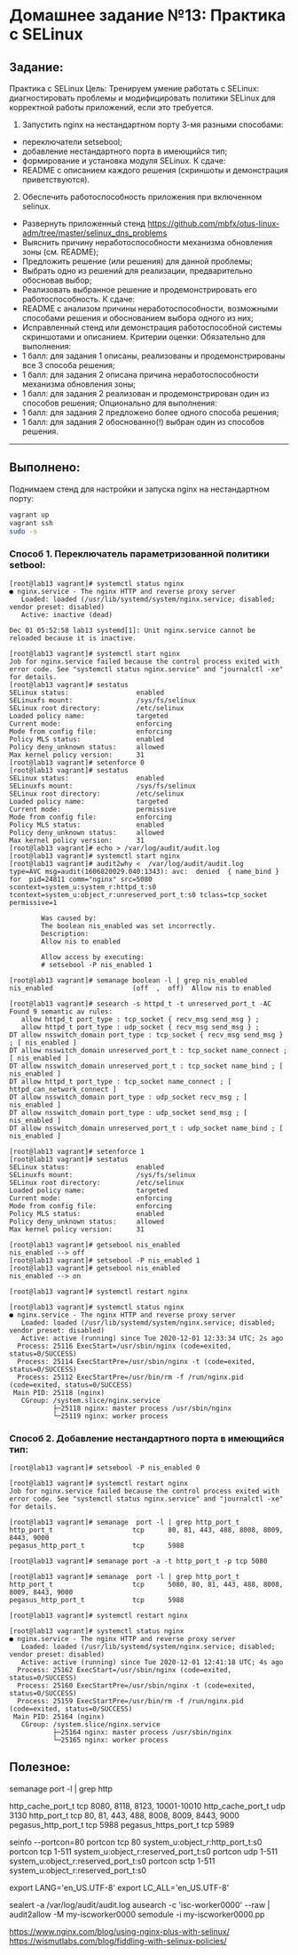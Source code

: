 # **Домашнее задание №13: Практика с SELinux**

## **Задание:**
Практика с SELinux
Цель: Тренируем умение работать с SELinux: диагностировать проблемы и модифицировать политики SELinux для корректной работы приложений, если это требуется.
1. Запустить nginx на нестандартном порту 3-мя разными способами:
- переключатели setsebool;
- добавление нестандартного порта в имеющийся тип;
- формирование и установка модуля SELinux.
К сдаче:
- README с описанием каждого решения (скриншоты и демонстрация приветствуются).

2. Обеспечить работоспособность приложения при включенном selinux.
- Развернуть приложенный стенд
https://github.com/mbfx/otus-linux-adm/tree/master/selinux_dns_problems
- Выяснить причину неработоспособности механизма обновления зоны (см. README);
- Предложить решение (или решения) для данной проблемы;
- Выбрать одно из решений для реализации, предварительно обосновав выбор;
- Реализовать выбранное решение и продемонстрировать его работоспособность.
К сдаче:
- README с анализом причины неработоспособности, возможными способами решения и обоснованием выбора одного из них;
- Исправленный стенд или демонстрация работоспособной системы скриншотами и описанием.
Критерии оценки:
Обязательно для выполнения:
- 1 балл: для задания 1 описаны, реализованы и продемонстрированы все 3 способа решения;
- 1 балл: для задания 2 описана причина неработоспособности механизма обновления зоны;
- 1 балл: для задания 2 реализован и продемонстрирован один из способов решения;
Опционально для выполнения:
- 1 балл: для задания 2 предложено более одного способа решения;
- 1 балл: для задания 2 обоснованно(!) выбран один из способов решения.

---

## **Выполнено:**

Поднимаем стенд для настройки и запуска nginx на нестандартном порту:
```bash
vagrant up
vagrant ssh
sudo -s
```

### **Способ 1. Переключатель параметризованной политики setbool:**
```
[root@lab13 vagrant]# systemctl status nginx
● nginx.service - The nginx HTTP and reverse proxy server
   Loaded: loaded (/usr/lib/systemd/system/nginx.service; disabled; vendor preset: disabled)
   Active: inactive (dead)

Dec 01 05:52:58 lab13 systemd[1]: Unit nginx.service cannot be reloaded because it is inactive.

[root@lab13 vagrant]# systemctl start nginx
Job for nginx.service failed because the control process exited with error code. See "systemctl status nginx.service" and "journalctl -xe" for details.
[root@lab13 vagrant]# sestatus
SELinux status:                 enabled
SELinuxfs mount:                /sys/fs/selinux
SELinux root directory:         /etc/selinux
Loaded policy name:             targeted
Current mode:                   enforcing
Mode from config file:          enforcing
Policy MLS status:              enabled
Policy deny_unknown status:     allowed
Max kernel policy version:      31
[root@lab13 vagrant]# setenforce 0
[root@lab13 vagrant]# sestatus
SELinux status:                 enabled
SELinuxfs mount:                /sys/fs/selinux
SELinux root directory:         /etc/selinux
Loaded policy name:             targeted
Current mode:                   permissive
Mode from config file:          enforcing
Policy MLS status:              enabled
Policy deny_unknown status:     allowed
Max kernel policy version:      31
[root@lab13 vagrant]# echo > /var/log/audit/audit.log
[root@lab13 vagrant]# systemctl start nginx
[root@lab13 vagrant]# audit2why <  /var/log/audit/audit.log
type=AVC msg=audit(1606820029.040:1343): avc:  denied  { name_bind } for  pid=24811 comm="nginx" src=5080 
scontext=system_u:system_r:httpd_t:s0 tcontext=system_u:object_r:unreserved_port_t:s0 tclass=tcp_socket permissive=1

        Was caused by:
        The boolean nis_enabled was set incorrectly.
        Description:
        Allow nis to enabled

        Allow access by executing:
        # setsebool -P nis_enabled 1

[root@lab13 vagrant]# semanage boolean -l | grep nis_enabled
nis_enabled                    (off  ,  off)  Allow nis to enabled

[root@lab13 vagrant]# sesearch -s httpd_t -t unreserved_port_t -AC
Found 9 semantic av rules:
   allow httpd_t port_type : tcp_socket { recv_msg send_msg } ;
   allow httpd_t port_type : udp_socket { recv_msg send_msg } ;
DT allow nsswitch_domain port_type : tcp_socket { recv_msg send_msg } ; [ nis_enabled ]
DT allow nsswitch_domain unreserved_port_t : tcp_socket name_connect ; [ nis_enabled ]
DT allow nsswitch_domain unreserved_port_t : tcp_socket name_bind ; [ nis_enabled ]
DT allow httpd_t port_type : tcp_socket name_connect ; [ httpd_can_network_connect ]
DT allow nsswitch_domain port_type : udp_socket recv_msg ; [ nis_enabled ]
DT allow nsswitch_domain port_type : udp_socket send_msg ; [ nis_enabled ]
DT allow nsswitch_domain unreserved_port_t : udp_socket name_bind ; [ nis_enabled ]

[root@lab13 vagrant]# setenforce 1
[root@lab13 vagrant]# sestatus
SELinux status:                 enabled
SELinuxfs mount:                /sys/fs/selinux
SELinux root directory:         /etc/selinux
Loaded policy name:             targeted
Current mode:                   enforcing
Mode from config file:          enforcing
Policy MLS status:              enabled
Policy deny_unknown status:     allowed
Max kernel policy version:      31

[root@lab13 vagrant]# getsebool nis_enabled
nis_enabled --> off
[root@lab13 vagrant]# setsebool -P nis_enabled 1
[root@lab13 vagrant]# getsebool nis_enabled
nis_enabled --> on

[root@lab13 vagrant]# systemctl restart nginx

[root@lab13 vagrant]# systemctl status nginx
● nginx.service - The nginx HTTP and reverse proxy server
   Loaded: loaded (/usr/lib/systemd/system/nginx.service; disabled; vendor preset: disabled)
   Active: active (running) since Tue 2020-12-01 12:33:34 UTC; 2s ago
  Process: 25116 ExecStart=/usr/sbin/nginx (code=exited, status=0/SUCCESS)
  Process: 25114 ExecStartPre=/usr/sbin/nginx -t (code=exited, status=0/SUCCESS)
  Process: 25112 ExecStartPre=/usr/bin/rm -f /run/nginx.pid (code=exited, status=0/SUCCESS)
 Main PID: 25118 (nginx)
   CGroup: /system.slice/nginx.service
           ├─25118 nginx: master process /usr/sbin/nginx
           └─25119 nginx: worker process

```

### **Способ 2. Добавление нестандартного порта в имеющийся тип:**
```
[root@lab13 vagrant]# setsebool -P nis_enabled 0

[root@lab13 vagrant]# systemctl restart nginx
Job for nginx.service failed because the control process exited with error code. See "systemctl status nginx.service" and "journalctl -xe" for details.

[root@lab13 vagrant]# semanage  port -l | grep http_port_t
http_port_t                    tcp      80, 81, 443, 488, 8008, 8009, 8443, 9000
pegasus_http_port_t            tcp      5988

[root@lab13 vagrant]# semanage port -a -t http_port_t -p tcp 5080

[root@lab13 vagrant]# semanage  port -l | grep http_port_t
http_port_t                    tcp      5080, 80, 81, 443, 488, 8008, 8009, 8443, 9000
pegasus_http_port_t            tcp      5988

[root@lab13 vagrant]# systemctl restart nginx

[root@lab13 vagrant]# systemctl status nginx
● nginx.service - The nginx HTTP and reverse proxy server
   Loaded: loaded (/usr/lib/systemd/system/nginx.service; disabled; vendor preset: disabled)
   Active: active (running) since Tue 2020-12-01 12:41:18 UTC; 4s ago
  Process: 25162 ExecStart=/usr/sbin/nginx (code=exited, status=0/SUCCESS)
  Process: 25160 ExecStartPre=/usr/sbin/nginx -t (code=exited, status=0/SUCCESS)
  Process: 25159 ExecStartPre=/usr/bin/rm -f /run/nginx.pid (code=exited, status=0/SUCCESS)
 Main PID: 25164 (nginx)
   CGroup: /system.slice/nginx.service
           ├─25164 nginx: master process /usr/sbin/nginx
           └─25165 nginx: worker process

```


## **Полезное:**

semanage port -l | grep http

http_cache_port_t              tcp      8080, 8118, 8123, 10001-10010
http_cache_port_t              udp      3130
http_port_t                    tcp      80, 81, 443, 488, 8008, 8009, 8443, 9000
pegasus_http_port_t            tcp      5988
pegasus_https_port_t           tcp      5989


seinfo --portcon=80
	portcon tcp 80 system_u:object_r:http_port_t:s0
	portcon tcp 1-511 system_u:object_r:reserved_port_t:s0
	portcon udp 1-511 system_u:object_r:reserved_port_t:s0
	portcon sctp 1-511 system_u:object_r:reserved_port_t:s0


export LANG='en_US.UTF-8'
export LC_ALL='en_US.UTF-8'

sealert -a /var/log/audit/audit.log
ausearch -c 'isc-worker0000' --raw | audit2allow -M my-iscworker0000
semodule -i my-iscworker0000.pp


https://www.nginx.com/blog/using-nginx-plus-with-selinux/
https://wismutlabs.com/blog/fiddling-with-selinux-policies/

